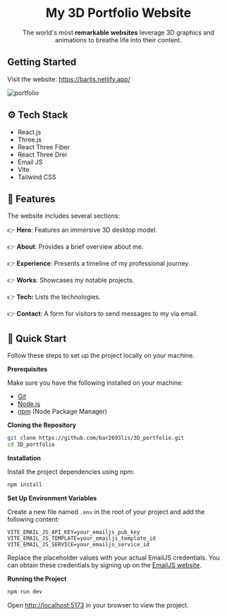 <div align="center">
  <h1 align="center">My 3D Portfolio Website</h1>
  <div align="center">
    The world's most <b>remarkable websites</b> leverage 3D graphics and animations to breathe life into their content.
  </div>
</div>

## Getting Started

Visit the website: https://barlis.netlify.app/





![portfolio](https://github.com/bar2693lis/3D_portfolio/assets/48059962/d2b2c28a-2608-49d3-93c1-57b692d149f2)



## <a name="tech-stack">⚙️ Tech Stack</a>

- React.js
- Three.js
- React Three Fiber
- React Three Drei
- Email JS
- Vite
- Tailwind CSS

## <a name="features">🔋 Features</a>

The website includes several sections:

👉 **Hero**: Features an immersive 3D desktop model.

👉 **About**: Provides a brief overview about me.

👉 **Experience**: Presents a timeline of my professional journey.

👉 **Works**: Showcases my notable projects.

👉 **Tech:** Lists the technologies.

👉 **Contact**: A form for visitors to send messages to my via email.

## <a name="quick-start">🤸 Quick Start</a>

Follow these steps to set up the project locally on your machine.

**Prerequisites**

Make sure you have the following installed on your machine:

- [Git](https://git-scm.com/)
- [Node.js](https://nodejs.org/en)
- [npm](https://www.npmjs.com/) (Node Package Manager)

**Cloning the Repository**

```bash
git clone https://github.com/bar2693lis/3D_portfolio.git
cd 3D_portfolio
```

**Installation**

Install the project dependencies using npm:

```bash
npm install
```

**Set Up Environment Variables**

Create a new file named `.env` in the root of your project and add the following content:

```env
VITE_EMAIL_JS_API_KEY=your_emailjs_pub_key
VITE_EMAIL_JS_TEMPLATE=your_emailjs_template_id
VITE_EMAIL_JS_SERVICE=your_emailjs_service_id
```

Replace the placeholder values with your actual EmailJS credentials. You can obtain these credentials by signing up on the [EmailJS website](https://www.emailjs.com/).

**Running the Project**

```bash
npm run dev
```

Open [http://localhost:5173](http://localhost:5173) in your browser to view the project.
